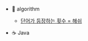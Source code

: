 
- :lemon: algorithm

  - [단어가 등장하는 횟수 = 해쉬](/algorithm/Solution4038.md)


<!-- - :snake: Python -->

  <!-- - [파이썬을 쓰는 이유](/python/why_python.md)
  - [Assert문](/python/assert.md) -->
  

- :coffee: Java

  <!-- - [Java 설치 및 환경설정](/java/java_install_path_setting.md) -->


<!-- - :cloud: Cloud -->

  <!-- - [Heroku vs. AWS](/cloud/heroku_vs_aws.md) -->


